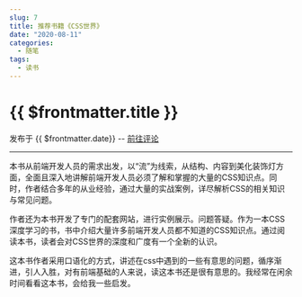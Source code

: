 ```yaml
---
slug: 7
title: 推荐书籍《CSS世界》
date: "2020-08-11"
categories: 
  - 随笔
tags: 
  - 读书
---
```



# {{ $frontmatter.title }}

发布于 {{ $frontmatter.date}} -- [前往评论](https://zishu.me)

---



本书从前端开发人员的需求出发，以“流”为线索，从结构、内容到美化装饰灯方面，全面且深入地讲解前端开发人员必须了解和掌握的大量的CSS知识点。同时，作者结合多年的从业经验，通过大量的实战案例，详尽解析CSS的相关知识与常见问题。

作者还为本书开发了专门的配套网站，进行实例展示。问题答疑。作为一本CSS深度学习的书，书中介绍大量许多前端开发人员都不知道的CSS知识点。通过阅读本书，读者会对CSS世界的深度和广度有一个全新的认识。

这本书作者采用口语化的方式，讲述在css中遇到的一些有意思的问题，循序渐进，引人入胜，对有前端基础的人来说，读这本书还是很有意思的。我经常在闲余时间看看这本书，会给我一些启发。
